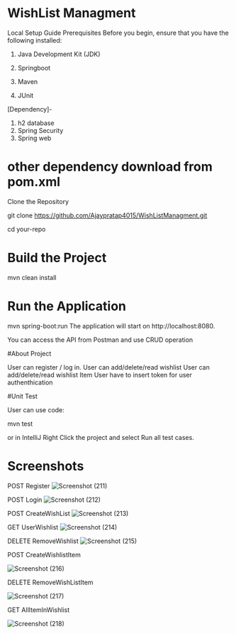 # WishList Managment
Local Setup Guide
Prerequisites
Before you begin, ensure that you have the following installed:

1. Java Development Kit (JDK)

2. Springboot

3. Maven

4. JUnit


[Dependency]-
1. h2 database
2. Spring Security
3. Spring web
# other dependency download from pom.xml


Clone the Repository

git clone https://github.com/Ajaypratap4015/WishListManagment.git


cd your-repo



# Build the Project

mvn clean install


# Run the Application


mvn spring-boot:run
The application will start on http://localhost:8080. 

You can access the API from Postman and use CRUD operation


#About Project


User can register / log in.
User can add/delete/read wishlist
User can add/delete/read wishlist Item
User have to insert token for user authenthication

#Unit Test

User can use code:

mvn test

or in IntelliJ Right Click the project and select Run all test cases.


# Screenshots

POST Register
![Screenshot (211)](https://github.com/Ajaypratap4015/WishListManagment/assets/68500595/236da3f4-f3bb-41f1-97e8-781b35811816)


POST Login
![Screenshot (212)](https://github.com/Ajaypratap4015/WishListManagment/assets/68500595/ad3ee353-086a-4f00-ba29-e2f1f574e25b)


POST CreateWishList
![Screenshot (213)](https://github.com/Ajaypratap4015/WishListManagment/assets/68500595/5d40a605-7c2e-4948-9790-7b242104d827)


GET UserWishlist
![Screenshot (214)](https://github.com/Ajaypratap4015/WishListManagment/assets/68500595/9cf6ebcb-59b8-4ffc-9e8d-6ce95a79c08a)


DELETE RemoveWishlist
![Screenshot (215)](https://github.com/Ajaypratap4015/WishListManagment/assets/68500595/9cd21cda-e9ff-4e50-b213-3e582870cbf4)


POST CreateWishlistItem

![Screenshot (216)](https://github.com/Ajaypratap4015/WishListManagment/assets/68500595/212ac52e-94bf-408b-8378-45b079337256)


DELETE RemoveWishListItem

![Screenshot (217)](https://github.com/Ajaypratap4015/WishListManagment/assets/68500595/db8f3d99-874e-4e4a-94a2-1405c442186d)


GET AllItemInWishlist

![Screenshot (218)](https://github.com/Ajaypratap4015/WishListManagment/assets/68500595/b984ad91-42e4-4015-a434-21f2ca8492c0)


